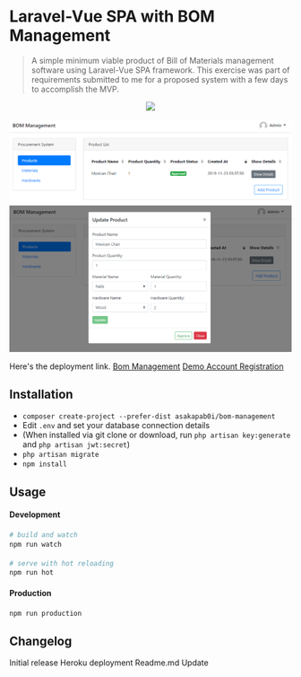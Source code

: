 # Laravel-Vue SPA with BOM Management

> A simple minimum viable product of Bill of Materials management software using Laravel-Vue SPA framework.
> This exercise was part of requirements submitted to me for a proposed system with a few days to accomplish the MVP.

<p align="center">
<img src="https://i.imgur.com/NHFTsGt.png">
</p>

![System Overview](https://raw.githubusercontent.com/asakapab0i/bom-management/master/Capture1.PNG)
![Product Overview](https://raw.githubusercontent.com/asakapab0i/bom-management/master/Capture2.PNG)

Here's the deployment link.
[Bom Management](https://bom-mgmt.herokuapp.com/bom/materials)
[Demo Account Registration](https://bom-mgmt.herokuapp.com/register)

## Installation

- `composer create-project --prefer-dist asakapab0i/bom-management`
- Edit `.env` and set your database connection details
- (When installed via git clone or download, run `php artisan key:generate` and `php artisan jwt:secret`)
- `php artisan migrate`
- `npm install`

## Usage

#### Development

```bash
# build and watch
npm run watch

# serve with hot reloading
npm run hot
```

#### Production

```bash
npm run production
```

## Changelog

Initial release
Heroku deployment
Readme.md Update
